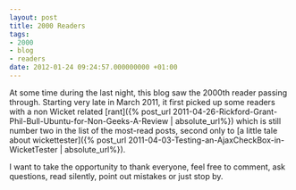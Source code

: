 ```yaml
---
layout: post
title: 2000 Readers
tags:
- 2000
- blog
- readers
date: 2012-01-24 09:24:57.000000000 +01:00
---
```

At some time during the last night, this blog saw the 2000th reader passing through. Starting very late in March 2011, it first picked up some readers with a non Wicket related [rant]({% post_url 2011-04-26-Rickford-Grant-Phil-Bull-Ubuntu-for-Non-Geeks-A-Review | absolute_url%}) which is still number two in the list of the most-read posts, second only to [a little tale about wickettester]({% post_url 2011-04-03-Testing-an-AjaxCheckBox-in-WicketTester | absolute_url%}).

I want to take the opportunity to thank everyone, feel free to comment, ask questions, read silently, point out mistakes or just stop by.
